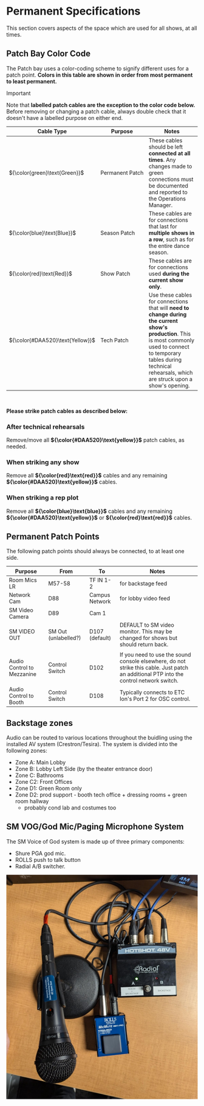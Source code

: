 # Permanent Specifications

This section covers aspects of the space which are used for all shows, at all times.

## Patch Bay Color Code

The Patch bay uses a color-coding scheme to signify different uses for a patch point. **Colors in this table are shown in order from most permanent to least permanent.**

> [!IMPORTANT]
> Note that **labelled patch cables are the exception to the color code below.** Before removing or changing a patch cable, always double check that it doesn't have a labelled purpose on either end.

| Cable Type                       | Purpose              | Notes                                                                                                                                                                                                                              |
| -------------------------------- | -------------------- | ---------------------------------------------------------------------------------------------------------------------------------------------------------------------------------------------------------------------------------- |
| ${\color{green}\text{Green}}$    | Permanent&nbsp;Patch | These cables should be left **connected at all times**. Any changes made to green connections must be documented and reported to the Operations Manager.                                                                           |
| ${\color{blue}\text{Blue}}$      | Season&nbsp;Patch    | These cables are for connections that last for **multiple shows in a row**, such as for the entire dance season.                                                                                                                   |
| ${\color{red}\text{Red}}$        | Show&nbsp;Patch      | These cables are for connections used **during the current show only**.                                                                                                                                                            |
| ${\color{#DAA520}\text{Yellow}}$ | Tech&nbsp;Patch      | Use these cables for connections that will **need to change during the current show's production**. This is most commonly used to connect to temporary tables during technical rehearsals, which are struck upon a show's opening. |

&nbsp;

**Please strike patch cables as described below:**

### After technical rehearsals

Remove/move all **${\color{#DAA520}\text{yellow}}$** patch cables, as needed.

### When striking any show

Remove all **${\color{red}\text{red}}$** cables and any remaining **${\color{#DAA520}\text{yellow}}$** cables.

### When striking a rep plot

Remove all **${\color{blue}\text{blue}}$** cables and any remaining **${\color{#DAA520}\text{yellow}}$** or **${\color{red}\text{red}}$** cables.

## Permanent Patch Points

The following patch points should always be connected, to at least one side.

| Purpose                    | From                 | To             | Notes                                                                                                                                   |
| -------------------------- | -------------------- | -------------- | --------------------------------------------------------------------------------------------------------------------------------------- |
| Room Mics LR               | M57-58               | TF IN 1-2      | for backstage feed                                                                                                                      |
| Network Cam                | D88                  | Campus Network | for lobby video feed                                                                                                                    |
| SM Video Camera            | D89                  | Cam 1          |
| SM VIDEO OUT               | SM Out (unlabelled?) | D107 (default) | DEFAULT to SM video monitor. This may be changed for shows but should return back.                                                      |
|                            |
| Audio Control to Mezzanine | Control Switch       | D102           | If you need to use the sound console elsewhere, do not strike this cable. Just patch an additional PTP into the control network switch. |
| Audio Control to Booth     | Control Switch       | D108           | Typically connects to ETC Ion's Port 2 for OSC control.                                                                                 |

## Backstage zones

Audio can be routed to various locations throughout the buidling using the installed AV system (Crestron/Tesira). The system is divided into the following zones:

- Zone A: Main Lobby
- Zone B: Lobby Left Side (by the theater entrance door)
- Zone C: Bathrooms
- Zone C2: Front Offices
- Zone D1: Green Room only
- Zone D2: prod support - booth tech office + dressing rooms + green room hallway
  - probably cond lab and costumes too

## SM VOG/God Mic/Paging Microphone System

The SM Voice of God system is made up of three primary components:

- Shure PGA god mic.
- ROLLS push to talk button
- Radial A/B switcher.

![god mic system](assets/sm_mic.png)
